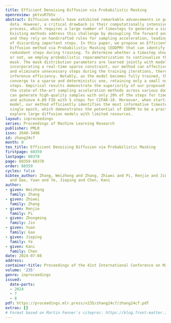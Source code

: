 ```yaml
---
title: Efficient Denoising Diffusion via Probabilistic Masking
openreview: pktvuR7b5v
abstract: Diffusion models have exhibited remarkable advancements in generating high-quality
  data. However, a critical drawback is their computationally intensive inference
  process, which requires a large number of timesteps to generate a single sample.
  Existing methods address this challenge by decoupling the forward and reverse processes,
  and they rely on handcrafted rules for sampling acceleration, leading to the risk
  of discarding important steps. In this paper, we propose an Efficient Denoising
  Diffusion method via Probabilistic Masking (EDDPM) that can identify and skip the
  redundant steps during training. To determine whether a timestep should be skipped
  or not, we employ probabilistic reparameterization to continualize the binary determination
  mask. The mask distribution parameters are learned jointly with model weights. By
  incorporating a real-time sparse constraint, our method can effectively identify
  and eliminate unnecessary steps during the training iterations, thereby improving
  inference efficiency. Notably, as the model becomes fully trained, the random masks
  converge to a sparse and deterministic one, retaining only a small number of essential
  steps. Empirical results demonstrate the superiority of our proposed EDDPM over
  the state-of-the-art sampling acceleration methods across various domains. EDDPM
  can generate high-quality samples with only 20% of the steps for time series imputation
  and achieve 4.89 FID with 5 steps for CIFAR-10. Moreover, when starting from a pretrained
  model, our method efficiently identifies the most informative timesteps within a
  single epoch, which demonstrates the potential of EDDPM to be a practical tool to
  explore large diffusion models with limited resources.
layout: inproceedings
series: Proceedings of Machine Learning Research
publisher: PMLR
issn: 2640-3498
id: zhang24cf
month: 0
tex_title: Efficient Denoising Diffusion via Probabilistic Masking
firstpage: 60359
lastpage: 60378
page: 60359-60378
order: 60359
cycles: false
bibtex_author: Zhang, Weizhong and Zhang, Zhiwei and Pi, Renjie and Jin, Zhongming
  and Gao, Yuan and Ye, Jieping and Chen, Kani
author:
- given: Weizhong
  family: Zhang
- given: Zhiwei
  family: Zhang
- given: Renjie
  family: Pi
- given: Zhongming
  family: Jin
- given: Yuan
  family: Gao
- given: Jieping
  family: Ye
- given: Kani
  family: Chen
date: 2024-07-08
address:
container-title: Proceedings of the 41st International Conference on Machine Learning
volume: '235'
genre: inproceedings
issued:
  date-parts:
  - 2024
  - 7
  - 8
pdf: https://proceedings.mlr.press/v235/zhang24cf/zhang24cf.pdf
extras: []
# Format based on Martin Fenner's citeproc: https://blog.front-matter.io/posts/citeproc-yaml-for-bibliographies/
---
```

